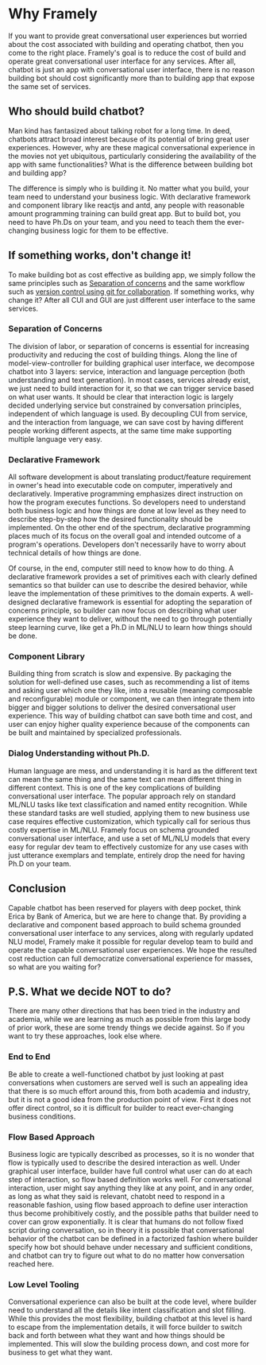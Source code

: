 # Why Framely

If you want to provide great conversational user experiences but worried about the cost associated with building and operating chatbot, then you come to the right place. Framely's goal is to reduce the cost of build and operate great conversational user interface for any services. After all, chatbot is just an app with conversational user interface, there is no reason building bot should cost significantly more than to building app that expose the same set of services.

## Who should build chatbot?
Man kind has fantasized about talking robot for a long time. In deed, chatbots attract broad interest because of its potential of bring great user experiences. However, why are these magical conversational experience in the movies not yet ubiquitous, particularly considering the availability of the app with same functionalities? What is the difference between building bot and building app? 

The difference is simply who is building it. No matter what you build, your team need to understand your business logic. With declarative framework and component library like reactjs and antd, any people with reasonable amount programming training can build great app. But to build bot, you need to have Ph.Ds on 
your team, and you need to teach them the ever-changing business logic for them to be effective.

## If something works, don't change it!

To make building bot as cost effective as building app, we simply follow the same principles such as [Separation of concerns](https://en.wikipedia.org/wiki/Separation_of_concerns) and the same workflow such as [version control using git for collaboration](https://en.wikipedia.org/wiki/Git). If something works, why change it? After all CUI and GUI are just different user interface to the same services.

### Separation of Concerns
The division of labor, or separation of concerns is essential for increasing productivity and reducing the cost of building things. Along the line of model-view-controller for building graphical user interface, we decompose chatbot into 3 layers: service, interaction and language perception (both understanding and text generation). In most cases, services already exist, we just need to build interaction for it, so that we can trigger service based on what user wants. It should be clear that interaction logic is largely decided underlying service but constrained by conversation principles, independent of which language is used. By decoupling CUI from service, and the interaction from language, we can save cost by having different people working different aspects, at the same time make supporting multiple language very easy.

### Declarative Framework
All software development is about translating product/feature requirement in owner's head into executable code on computer, imperatively and declaratively. Imperative programming emphasizes direct instruction on how the program executes functions. So developers need to understand both business logic and how things are done at low level as they need to describe step-by-step how the desired functionality should be implemented. On the other end of the spectrum, declarative programming places much of its focus on the overall goal and intended outcome of a program's operations. Developers don't necessarily have to worry about technical details of how things are done.

Of course, in the end, computer still need to know how to do thing. A declarative framework provides a set of primitives each with clearly defined semantics so that builder can use to describe the desired behavior, while leave the implementation of these primitives to the domain experts. A well-designed declarative framework is essential for adopting the separation of concerns principle, so builder can now focus on describing what user experience they want to deliver, without the need to go through potentially steep learning curve, like get a Ph.D in ML/NLU to learn how things should be done. 

### Component Library
Building thing from scratch is slow and expensive. By packaging the solution for well-defined use cases, such as recommending a list of items and asking user which one they like, into a reusable (meaning composable and reconfigurable) module or component, we can then integrate them into bigger and bigger solutions to deliver the desired conversational user experience. This way of building chatbot can save both time and cost, and user can enjoy higher quality experience because of the components can be built and maintained by specialized professionals.

### Dialog Understanding without Ph.D.
Human language are mess, and understanding it is hard as the different text can mean the same thing and the same text can mean different thing in different context. This is one of the key complications of building conversational user interface. The popular approach rely on standard ML/NLU tasks like text classification and named entity recognition. While these standard tasks are well studied, applying them to new business use case requires effective customization, which typically call for serious thus costly expertise in ML/NLU. Framely focus on schema grounded conversational user interface, and use a set of ML/NLU models that every easy for regular dev team to effectively customize for any use cases with just utterance exemplars and template, entirely drop the need for having Ph.D on your team.

## Conclusion
Capable chatbot has been reserved for players with deep pocket, think Erica by Bank of America, but we are here to change that. By providing a declarative and component based approach to build schema grounded conversational user interface to any services, along with regularly updated NLU model, Framely make it possible for regular develop team to build and operate the capable conversational user experiences. We hope the resulted cost reduction can full democratize conversational experience for masses, so what are you waiting for?


## P.S. What we decide NOT to do?
There are many other directions that has been tried in the industry and academia, while we are learning as much as possible from this large body of prior work, these are some trendy things we decide against. So if you want to try these approaches, look else where. 

### End to End
Be able to create a well-functioned chatbot by just looking at past conversations when customers are served well is such an appealing idea that there is so much effort around this, from both academia and industry, but it is not a good idea from the production point of view. First it does not offer direct control, so it is difficult for builder to react ever-changing business conditions. 


### Flow Based Approach
Business logic are typically described as processes, so it is no wonder that flow is typically used to describe the desired interaction as well. Under graphical user interface, builder have full control what user can do at each step of interaction, so flow based definition works well. For conversational interaction, user might say anything they like at any point, and in any order, as long as what they said is relevant, chatobt need to respond in a reasonable fashion, using flow based approach to define user interaction thus become prohibitively costly, and the possible paths that builder need to cover can grow exponentially. It is clear that humans do not follow fixed script during conversation, so in theory it is possible that conversational behavior of the chatbot can be defined in a factorized fashion where builder specify how bot should behave under necessary and sufficient conditions, and chatbot can try to figure out what to do no matter how conversation reached here.   

### Low Level Tooling
Conversational experience can also be built at the code level, where builder need to understand all the details like intent classification and slot filling. While this provides the most flexibility, building chatbot at this level is hard to escape from the implementation details, it will force builder to switch back and forth between what they want and how things should be implemented. This will slow the building process down, and cost more for business to get what they want.

